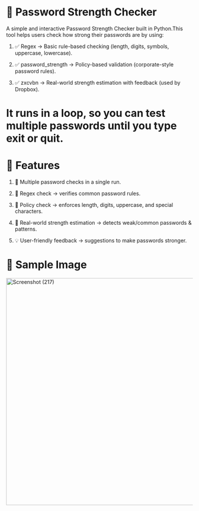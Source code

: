 # 🔐 Password Strength Checker

A simple and interactive Password Strength Checker built in Python.This tool helps users check how strong their passwords are by using:

1. ✅ Regex → Basic rule-based checking (length, digits, symbols, uppercase, lowercase).

2. ✅ password_strength → Policy-based validation (corporate-style password rules).

3. ✅ zxcvbn → Real-world strength estimation with feedback (used by Dropbox).

# It runs in a loop, so you can test multiple passwords until you type exit or quit.

# 🚀 Features

1. 🔄 Multiple password checks in a single run.

2. 🧾 Regex check → verifies common password rules.

3. 🏢 Policy check → enforces length, digits, uppercase, and special characters.

4. 🤖 Real-world strength estimation → detects weak/common passwords & patterns.

5. 💡 User-friendly feedback → suggestions to make passwords stronger.

# 📸 Sample Image
<img width="1051" height="613" alt="Screenshot (217)" src="https://github.com/user-attachments/assets/b75a4c25-1e70-42e4-a0fd-727bb645130d" />
